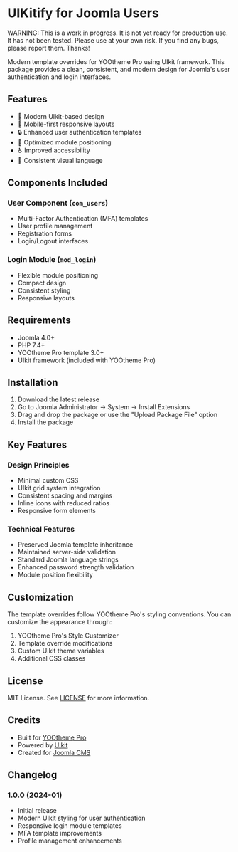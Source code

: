 # UIKitify for Joomla Users

WARNING: This is a work in progress. It is not yet ready for production use. It has not been tested. Please use at your own risk. If you find any bugs, please report them. Thanks!

Modern template overrides for YOOtheme Pro using UIkit framework. This package provides a clean, consistent, and modern design for Joomla's user authentication and login interfaces.

## Features

- 🎨 Modern UIkit-based design
- 📱 Mobile-first responsive layouts
- 🔒 Enhanced user authentication templates
- 🎯 Optimized module positioning
- ♿ Improved accessibility
- 🔄 Consistent visual language

## Components Included

### User Component (`com_users`)
- Multi-Factor Authentication (MFA) templates
- User profile management
- Registration forms
- Login/Logout interfaces

### Login Module (`mod_login`)
- Flexible module positioning
- Compact design
- Consistent styling
- Responsive layouts

## Requirements

- Joomla 4.0+
- PHP 7.4+
- YOOtheme Pro template 3.0+
- UIkit framework (included with YOOtheme Pro)

## Installation

1. Download the latest release
2. Go to Joomla Administrator → System → Install Extensions
3. Drag and drop the package or use the "Upload Package File" option
4. Install the package

## Key Features

### Design Principles
- Minimal custom CSS
- UIkit grid system integration
- Consistent spacing and margins
- Inline icons with reduced ratios
- Responsive form elements

### Technical Features
- Preserved Joomla template inheritance
- Maintained server-side validation
- Standard Joomla language strings
- Enhanced password strength validation
- Module position flexibility


## Customization

The template overrides follow YOOtheme Pro's styling conventions. You can customize the appearance through:

1. YOOtheme Pro's Style Customizer
2. Template override modifications
3. Custom UIkit theme variables
4. Additional CSS classes


## License

MIT License. See [LICENSE](LICENSE) for more information.

## Credits

- Built for [YOOtheme Pro](https://yootheme.com/page-builder)
- Powered by [UIkit](https://getuikit.com/)
- Created for [Joomla CMS](https://www.joomla.org/)

## Changelog

### 1.0.0 (2024-01)
- Initial release
- Modern UIkit styling for user authentication
- Responsive login module templates
- MFA template improvements
- Profile management enhancements
